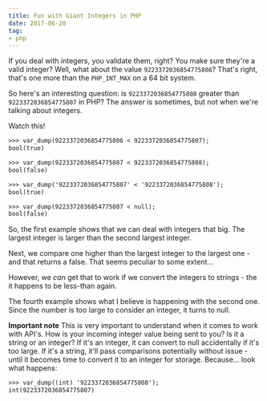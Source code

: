 ```yaml
---
title: Fun with Giant Integers in PHP
date: 2017-06-20
tag:
- php
---
```

If you deal with integers, you validate them, right?  You make sure they're a valid integer?  Well, what about the value `9223372036854775808`?  That's right, that's one more than the `PHP_INT_MAX` on a 64 bit system.  

<!--more-->

So here's an interesting question: is `9223372036854775808` greater than `9223372036854775807` in PHP?  The answer is sometimes, but not when we're talking about integers.

Watch this!

```txt
>>> var_dump(9223372036854775806 < 9223372036854775807);
bool(true)

>>> var_dump(9223372036854775807 < 9223372036854775808);
bool(false)

>>> var_dump('9223372036854775807' < '9223372036854775808');
bool(true)

>>> var_dump(9223372036854775807 < null);
bool(false)
```

So, the first example shows that we can deal with integers that big.  The largest integer is larger than the second largest integer.  

Next, we compare one higher than the largest integer to the largest one - and that returns a false.  That seems peculiar to some extent...

However, we *can* get that to work if we convert the integers to strings - the it happens to be less-than again.

The fourth example shows what I believe is happening with the second one.  Since the number is too large to consider an integer, it turns to null.

**Important note** This is very important to understand when it comes to work with API's.  How is your incoming integer value being sent to you?  Is it a string or an integer?  If it's an integer, it can convert to null accidentally if it's too large. If it's a string, it'll pass comparisons potentially without issue - until it becomes time to convert it to an integer for storage.  Because... look what happens:

```txt
>>> var_dump((int) '9223372036854775808');
int(9223372036854775807)
```